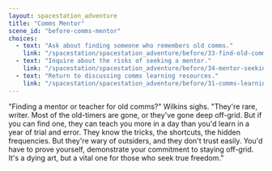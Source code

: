 ```yaml
---
layout: spacestation_adventure
title: "Comms Mentor"
scene_id: "before-comms-mentor"
choices:
  - text: "Ask about finding someone who remembers old comms."
    link: "/spacestation/spacestation_adventure/before/33-find-old-comms-expert"
  - text: "Inquire about the risks of seeking a mentor."
    link: "/spacestation/spacestation_adventure/before/34-mentor-seeking-risks"
  - text: "Return to discussing comms learning resources."
    link: "/spacestation/spacestation_adventure/before/31-comms-learning-resources"
---
```


"Finding a mentor or teacher for old comms?" Wilkins sighs. "They're rare, writer. Most of the old-timers are gone, or they've gone deep off-grid. But if you can find one, they can teach you more in a day than you'd learn in a year of trial and error. They know the tricks, the shortcuts, the hidden frequencies. But they're wary of outsiders, and they don't trust easily. You'd have to prove yourself, demonstrate your commitment to staying off-grid. It's a dying art, but a vital one for those who seek true freedom."

